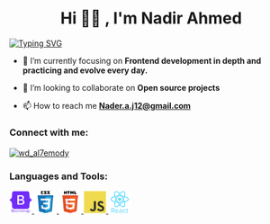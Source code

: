 <h1 align="center">Hi 🙌🏽 , I'm Nadir Ahmed</h1>
<a href="https://git.io/typing-svg"><img src="https://readme-typing-svg.herokuapp.com?font=Fira+Code&pause=1000&color=F7BE33&width=435&lines=Junior +Frontend+developer+%2C+React%7C+" alt="Typing SVG" /></a>

- 🌱 I’m currently focusing on **Frontend development in depth and practicing and evolve every day.**

- 🔎 I’m looking to collaborate on **Open source projects**

- 📫 How to reach me **Nader.a.j12@gmail.com**

<h3 align="left">Connect with me:</h3>
<p align="left">
<a href="https://instagram.com/wd_al7emody" target="blank"><img align="center" src="https://raw.githubusercontent.com/rahuldkjain/github-profile-readme-generator/master/src/images/icons/Social/instagram.svg" alt="wd_al7emody" height="30" width="40" /></a>
</p>

<h3 align="left">Languages and Tools:</h3>
<p align="left"> <a href="https://getbootstrap.com" target="_blank" rel="noreferrer"> <img src="https://raw.githubusercontent.com/devicons/devicon/master/icons/bootstrap/bootstrap-plain-wordmark.svg" alt="bootstrap" width="40" height="40"/> </a> <a href="https://www.w3schools.com/css/" target="_blank" rel="noreferrer"> <img src="https://raw.githubusercontent.com/devicons/devicon/master/icons/css3/css3-original-wordmark.svg" alt="css3" width="40" height="40"/> </a> <a href="https://www.w3.org/html/" target="_blank" rel="noreferrer"> <img src="https://raw.githubusercontent.com/devicons/devicon/master/icons/html5/html5-original-wordmark.svg" alt="html5" width="40" height="40"/> </a> <a href="https://developer.mozilla.org/en-US/docs/Web/JavaScript" target="_blank" rel="noreferrer"> <img src="https://raw.githubusercontent.com/devicons/devicon/master/icons/javascript/javascript-original.svg" alt="javascript" width="40" height="40"/> </a> <a href="https://reactjs.org/" target="_blank" rel="noreferrer"> <img src="https://raw.githubusercontent.com/devicons/devicon/master/icons/react/react-original-wordmark.svg" alt="react" width="40" height="40"/> </a> </p>

